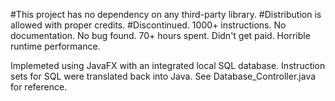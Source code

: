 #This project has no dependency on any third-party library.
#Distribution is allowed with proper credits.
#Discontinued. 1000+ instructions. No documentation. No bug found. 70+ hours spent. Didn't get paid. Horrible runtime performance.

Implemeted using JavaFX with an integrated local SQL database. Instruction sets for SQL were translated back into Java. See Database_Controller.java for reference.
